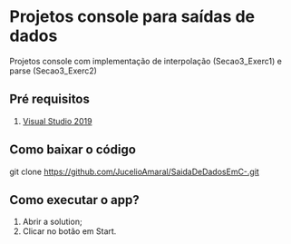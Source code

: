 
# Projetos console para saídas de dados

Projetos console com implementação de interpolação (Secao3_Exerc1) e parse (Secao3_Exerc2) 

## Pré requisitos
 
1. [Visual Studio 2019](https://visualstudio.microsoft.com/pt-br/vs/)

## Como baixar o código

git clone https://github.com/JucelioAmaral/SaidaDeDadosEmC-.git

## Como executar o app?

1. Abrir a solution;
2. Clicar no botão em Start.
